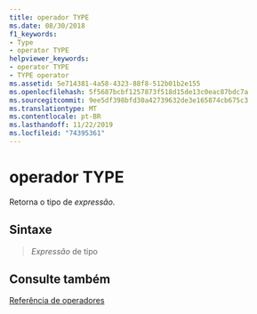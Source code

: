 ```yaml
---
title: operador TYPE
ms.date: 08/30/2018
f1_keywords:
- Type
- operator TYPE
helpviewer_keywords:
- operator TYPE
- TYPE operator
ms.assetid: 5e714381-4a58-4323-88f8-512b01b2e155
ms.openlocfilehash: 5f5687bcbf1257873f518d15de13c0eac87bdc7a
ms.sourcegitcommit: 9ee5df398bfd30a42739632de3e165874cb675c3
ms.translationtype: MT
ms.contentlocale: pt-BR
ms.lasthandoff: 11/22/2019
ms.locfileid: "74395361"
---
```

# <a name="operator-type"></a>operador TYPE

Retorna o tipo de *expressão*.

## <a name="syntax"></a>Sintaxe

> *Expressão* de tipo

## <a name="see-also"></a>Consulte também

[Referência de operadores](operators-reference.md)
